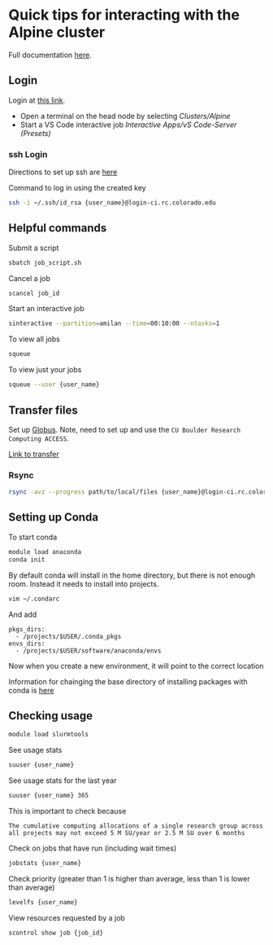 # Quick tips for interacting with the Alpine cluster

Full documentation [here](https://curc.readthedocs.io/en/latest/index.html).

## Login

Login at [this link](https://ondemand-rmacc.rc.colorado.edu). 

* Open a terminal on the head node by selecting *Clusters/Alpine*
* Start a VS Code interactive job *Interactive Apps/vS Code-Server (Presets)*

### ssh Login

Directions to set up ssh are [here](https://github.com/LRFreeborn/CURCDocumentation/blob/amc_login/docs/access/amc-access.md)

Command to log in using the created key

```bash
ssh -i ~/.ssh/id_rsa {user_name}@login-ci.rc.colorado.edu
```

## Helpful commands

Submit a script
```bash
sbatch job_script.sh
```

Cancel a job
```bash
scancel job_id
```

Start an interactive job
```bash
sinteractive --partition=amilan --time=00:10:00 --ntasks=1
```

To view all jobs

```bash
squeue
```

To view just your jobs

```bash
squeue --user {user_name}
```


## Transfer files
Set up [Globus](https://curc.readthedocs.io/en/latest/compute/data-transfer.html). Note, need to set up and use the `CU Boulder Research Computing ACCESS`.

[Link to transfer](https://app.globus.org/file-manager)

### Rsync


```bash
rsync -avz --progress path/to/local/files {user_name}@login-ci.rc.colorado.edu:/home/{user_name}/path/to/alpine/location
```

## Setting up Conda

To start conda

```bash
module load anaconda
conda init
```

By default conda will install in the home directory, but there is not enough room. Instead it needs to install into projects.

```bash
vim ~/.condarc
```

And add

```
pkgs_dirs:
  - /projects/$USER/.conda_pkgs
envs_dirs:
  - /projects/$USER/software/anaconda/envs
```

Now when you create a new environment, it will point to the correct location

Information for chainging the base directory of installing packages with conda is [here](https://curc.readthedocs.io/en/latest/software/python.html)

## Checking usage

```bash
module load slurmtools
```

See usage stats

```bash
suuser {user_name}
```

See usage stats for the last year

```bash
suuser {user_name} 365
```

This is important to check because
```
The cumulative computing allocations of a single research group across all projects may not exceed 5 M SU/year or 2.5 M SU over 6 months
```

Check on jobs that have run (including wait times)

```bash
jobstats {user_name}
```

Check priority (greater than 1 is higher than average, less than 1 is lower than average)

```bash
levelfs {user_name}
```

View resources requested by a job

```bash
scontrol show job {job_id}
```
